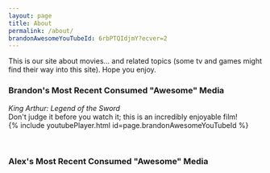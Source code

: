 ```yaml
---
layout: page
title: About
permalink: /about/
brandonAwesomeYouTubeId: 6rbPTQIdjmY?ecver=2
---
```


This is our site about movies... and related topics (some tv and games might find
their way into this site). Hope you enjoy.

### Brandon's Most Recent Consumed "Awesome" Media
_King Arthur: Legend of the Sword_  
Don't judge it before you watch it; this is an incredibly enjoyable film!  
{% include youtubePlayer.html id=page.brandonAwesomeYouTubeId %}

<br>

### Alex's Most Recent Consumed "Awesome" Media
